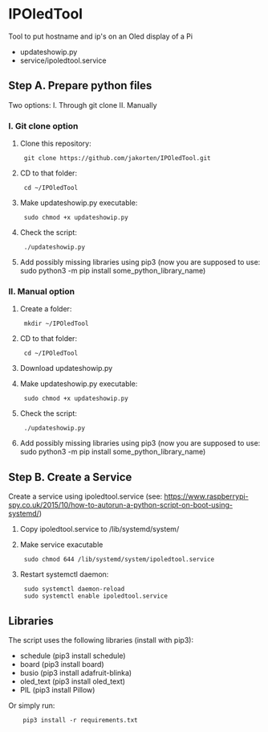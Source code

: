# IPOledTool

Tool to put hostname and ip's on an Oled display of a Pi

- updateshowip.py
- service/ipoledtool.service

## Step A. Prepare python files

Two options:
I. Through git clone
II. Manually

### I. Git clone option

1. Clone this repository: 

        git clone https://github.com/jakorten/IPOledTool.git
        
2. CD to that folder:

        cd ~/IPOledTool

3. Make updateshowip.py executable:

        sudo chmod +x updateshowip.py

4. Check the script:

        ./updateshowip.py

5. Add possibly missing libraries using pip3 (now you are supposed to use: sudo python3 -m pip install some_python_library_name)


### II. Manual option

1. Create a folder:

        mkdir ~/IPOledTool

2. CD to that folder:

        cd ~/IPOledTool

3. Download updateshowip.py

4. Make updateshowip.py executable:

        sudo chmod +x updateshowip.py

5. Check the script:

        ./updateshowip.py

6. Add possibly missing libraries using pip3 (now you are supposed to use: sudo python3 -m pip install some_python_library_name)

## Step B. Create a Service

Create a service using ipoledtool.service
(see: https://www.raspberrypi-spy.co.uk/2015/10/how-to-autorun-a-python-script-on-boot-using-systemd/)

1. Copy ipoledtool.service to /lib/systemd/system/

2. Make service exacutable

        sudo chmod 644 /lib/systemd/system/ipoledtool.service

3. Restart systemctl daemon:

        sudo systemctl daemon-reload
        sudo systemctl enable ipoledtool.service
        
        
## Libraries

The script uses the following libraries (install with pip3):
- schedule (pip3 install schedule)
- board (pip3 install board)
- busio (pip3 install adafruit-blinka)
- oled_text (pip3 install oled_text)
- PIL (pip3 install Pillow)

Or simply run:

        pip3 install -r requirements.txt 
